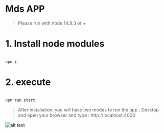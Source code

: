 # Mds APP

> Please run with node 14.9.3 or +

# 1. Install node modules
```shell

npm i

```
# 2. execute
```shell

npm run start

```

> After installation, you will have two modes to run the app , Desktop and open your browser and type : http://localhost:4000


![alt text](https://github.com/[username]/[reponame]/blob/[branch]/image.jpg?raw=true)